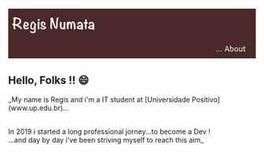 ![](https://github.com/rnumata/rnumata/blob/master/git.png)
</br>
## Hello, Folks !! 😄
</p text-align: center;>_My name is Regis and i'm a IT student at [Universidade Positivo](www.up.edu.br)...</p></br>
In 2019 i started a long professional jorney...to become a Dev !</br>
...and day by day i've been striving myself to reach this aim_ 



<!--
**rnumata/rnumata** is a ✨ _special_ ✨ repository because its `README.md` (this file) appears on your GitHub profile.

Here are some ideas to get you started:
### Hi there 👋
- 🔭 I’m currently working on ...
- 🌱 I’m currently learning ...
- 👯 I’m looking to collaborate on ...
- 🤔 I’m looking for help with ...
- 💬 Ask me about ...
- 📫 How to reach me: ...
- 😄 Pronouns: ...
- ⚡ Fun fact: ...
-->
